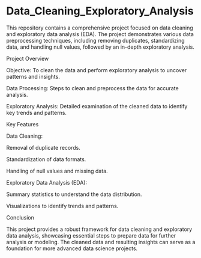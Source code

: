 # Data_Cleaning_Exploratory_Analysis

This repository contains a comprehensive project focused on data cleaning and exploratory data analysis (EDA). The project demonstrates various data preprocessing techniques, including removing duplicates, standardizing data, and handling null values, followed by an in-depth exploratory analysis.


Project Overview

Objective: To clean the data and perform exploratory analysis to uncover patterns and insights.

Data Processing: Steps to clean and preprocess the data for accurate analysis.

Exploratory Analysis: Detailed examination of the cleaned data to identify key trends and patterns.

Key Features


Data Cleaning:

Removal of duplicate records.

Standardization of data formats.

Handling of null values and missing data.

Exploratory Data Analysis (EDA):

Summary statistics to understand the data distribution.

Visualizations to identify trends and patterns.

Conclusion

This project provides a robust framework for data cleaning and exploratory data analysis, showcasing essential steps to prepare data for further analysis or modeling. The cleaned data and resulting insights can serve as a foundation for more advanced data science projects.


